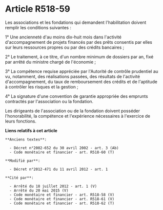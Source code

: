 # Article R518-59

Les associations et les fondations qui demandent l'habilitation doivent remplir les conditions suivantes :

1° Une ancienneté d'au moins dix-huit mois dans l'activité d'accompagnement de projets financés par des prêts consentis par
elles sur leurs ressources propres ou par des crédits bancaires ;

2° Le traitement, à ce titre, d'un nombre minimum de dossiers par an, fixé par arrêté du ministre chargé de l'économie ;

3° La compétence requise appréciée par l'Autorité de contrôle prudentiel au vu, notamment, des réalisations passées, des
résultats de l'activité d'accompagnement, du taux de remboursement des crédits et de l'aptitude à contrôler les risques et la
gestion ;

4° La signature d'une convention de garantie appropriée des emprunts contractés par l'association ou la fondation.

Les dirigeants de l'association ou de la fondation doivent posséder l'honorabilité, la compétence et l'expérience nécessaires
à l'exercice de leurs fonctions.

**Liens relatifs à cet article**

	**Anciens textes**:

	  - Décret n°2002-652 du 30 avril 2002 - art. 3 (Ab)
	  - Code monétaire et financier - art. R518-60 (T)

	**Modifié par**:

	  - Décret n°2012-471 du 11 avril 2012 - art. 1

	**Cité par**:

	  - Arrêté du 18 juillet 2012 - art. 1 (V)
	  - Arrêté du 20 mai 2015 (V)
	  - Code monétaire et financier - art. R518-58 (V)
	  - Code monétaire et financier - art. R518-61 (V)
	  - Code monétaire et financier - art. R518-62 (T)

